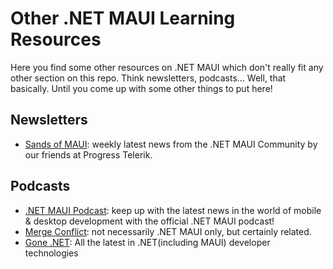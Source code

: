 # Other .NET MAUI Learning Resources

Here you find some other resources on .NET MAUI which don't really fit any other section on this repo. Think newsletters, podcasts... Well, that basically. Until you come up with some other things to put here!

## Newsletters

* [Sands of MAUI](https://www.telerik.com/blogs/tag/sands-of-maui): weekly latest news from the .NET MAUI Community by our friends at Progress Telerik.

## Podcasts

* [.NET MAUI Podcast](https://www.dotnetmauipodcast.com/): keep up with the latest news in the world of mobile & desktop development with the official .NET MAUI podcast!
* [Merge Conflict](https://www.mergeconflict.fm/): not necessarily .NET MAUI only, but certainly related.
* [Gone .NET](https://www.gonedotnet.io/): All the latest in .NET(including MAUI) developer technologies

